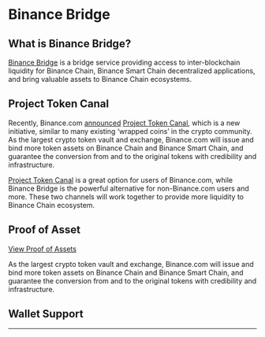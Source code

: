 # Binance Bridge

## What is Binance Bridge? <a id="what-is-binance-bridge"></a>

​[Binance Bridge](https://www.binance.org/en/bridge) is a bridge service providing access to inter-blockchain liquidity for Binance Chain, Binance Smart Chain decentralized applications, and bring valuable assets to Binance Chain ecosystems.

## Project Token Canal <a id="project-token-canal"></a>

Recently, Binance.com [announced](https://www.binance.com/en/support/articles/daca7c991d5f4c45a4d1083f70912515) [Project Token Canal](https://www.binance.org/en/blog/binance-presents-project-token-canal-2/), which is a new initiative, similar to many existing ‘wrapped coins’ in the crypto community. As the largest crypto token vault and exchange, Binance.com will issue and bind more token assets on Binance Chain and Binance Smart Chain, and guarantee the conversion from and to the original tokens with credibility and infrastructure.

​[Project Token Canal](https://www.binance.org/en/blog/binance-presents-project-token-canal-2/) is a great option for users of Binance.com, while Binance Bridge is the powerful alternative for non-Binance.com users and more. These two channels will work together to provide more liquidity to Binance Chain ecosystem.

## Proof of Asset <a id="proof-of-asset"></a>

 [View Proof of Assets](https://www.binance.org/en/assets-proof)​

As the largest crypto token vault and exchange, Binance.com will issue and bind more token assets on Binance Chain and Binance Smart Chain, and guarantee the conversion from and to the original tokens with credibility and infrastructure.

## Wallet Support <a id="wallet-support"></a>

* * * * 
## ​ <a id="undefined"></a>

​

​

​

